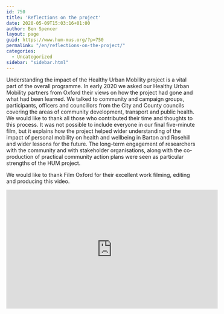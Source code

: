 ```yaml
---
id: 750
title: 'Reflections on the project'
date: 2020-05-09T15:03:16+01:00
author: Ben Spencer
layout: page
guid: https://www.hum-mus.org/?p=750
permalink: "/en/reflections-on-the-project/"
categories:
  - Uncategorized
sidebar: "sidebar.html"
---
```

Understanding the impact of the Healthy Urban Mobility project is a vital part of the overall programme. In early 2020 we asked our Healthy Urban Mobility partners from Oxford their views on how the project had gone and what had been learned. We talked to community and campaign groups, participants, officers and councillors from the City and County councils covering the areas of community development, transport and public health. We would like to thank all those who contributed their time and thoughts to this process. It was not possible to include everyone in our final five-minute film, but it explains how the project helped wider understanding of the impact of personal mobility on health and wellbeing in Barton and Rosehill and wider lessons for the future. The long-term engagement of researchers with the community and with stakeholder organisations, along with the co-production of practical community action plans were seen as particular strengths of the HUM project.

We would like to thank Film Oxford for their excellent work filming, editing and producing this video.


<iframe src="https://www.facebook.com/plugins/video.php?href=https%3A%2F%2Fwww.facebook.com%2FHUMOxford%2Fvideos%2F947589688993674%2F&show_text=0&width=560" width="560" height="315" style="border:none;overflow:hidden" scrolling="no" frameborder="0" allowTransparency="true" allowFullScreen="true"></iframe>